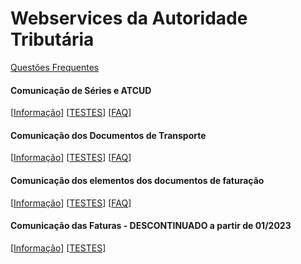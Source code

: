 # Webservices da Autoridade Tributária

[Questões Frequentes](https://info.portaldasfinancas.gov.pt/pt/apoio_contribuinte/questoes_frequentes/Pages/faqs.aspx)

#### Comunicação de Séries e ATCUD
[[Informação](https://info.portaldasfinancas.gov.pt/pt/apoio_contribuinte/Faturacao/Comunicacao_Series_ATCUD/Paginas/default.aspx)]
[[TESTES](https://github.com/marcolopes/dma/blob/master/org.dma.services.at/src/org/dma/services/at/test/SeriesServiceTest.java)]
[[FAQ](https://info.portaldasfinancas.gov.pt/pt/apoio_contribuinte/questoes_frequentes/Pages/faqs-00883.aspx)]

#### Comunicação dos Documentos de Transporte
[[Informação](https://info.portaldasfinancas.gov.pt/pt/apoio_contribuinte/Documents/Comunicacao_Dados_Documentos_Transporte.pdf)]
[[TESTES](https://github.com/marcolopes/dma/blob/master/org.dma.services.at/src/org/dma/services/at/test/StockMovementServiceTest.java)]
[[FAQ](https://info.portaldasfinancas.gov.pt/pt/apoio_contribuinte/questoes_frequentes/Pages/faqs-00263.aspx)]

#### Comunicação dos elementos dos documentos de faturação
[[Informação](https://info.portaldasfinancas.gov.pt/pt/apoio_contribuinte/Faturacao/Fatcorews/Documents/Comunicacao_dos_elementos_dos_documentos_de_faturacao.pdf)]
[[TESTES](https://github.com/marcolopes/dma/blob/master/org.dma.services.at/src/org/dma/services/at/test/DocumentosServiceTest.java)]
[[FAQ](https://info.portaldasfinancas.gov.pt/pt/apoio_contribuinte/questoes_frequentes/Pages/faqs.aspx)]

#### Comunicação das Faturas - DESCONTINUADO a partir de 01/2023
[[Informação](https://info.portaldasfinancas.gov.pt/pt/apoio_contribuinte/Faturacao/Documents/ComunicacaodosdadosdasfaturasaAT.pdf)]
[[TESTES](https://github.com/marcolopes/dma/blob/master/org.dma.services.at/src/org/dma/services/at/test/FaturasServiceTest.java)]
